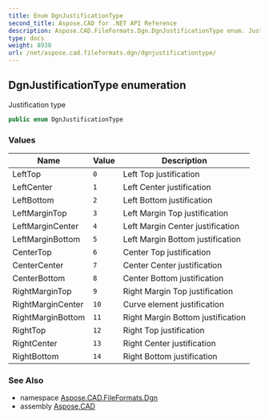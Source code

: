 ```yaml
---
title: Enum DgnJustificationType
second_title: Aspose.CAD for .NET API Reference
description: Aspose.CAD.FileFormats.Dgn.DgnJustificationType enum. Justification type
type: docs
weight: 8930
url: /net/aspose.cad.fileformats.dgn/dgnjustificationtype/
---
```

## DgnJustificationType enumeration

Justification type

```csharp
public enum DgnJustificationType
```

### Values

| Name | Value | Description |
| --- | --- | --- |
| LeftTop | `0` | Left Top justification |
| LeftCenter | `1` | Left Center justification |
| LeftBottom | `2` | Left Bottom justification |
| LeftMarginTop | `3` | Left Margin Top justification |
| LeftMarginCenter | `4` | Left Margin Center justification |
| LeftMarginBottom | `5` | Left Margin Bottom justification |
| CenterTop | `6` | Center Top justification |
| CenterCenter | `7` | Center Center justification |
| CenterBottom | `8` | Center Bottom justification |
| RightMarginTop | `9` | Right Margin Top justification |
| RightMarginCenter | `10` | Curve element justification |
| RightMarginBottom | `11` | Right Margin Bottom justification |
| RightTop | `12` | Right Top justification |
| RightCenter | `13` | Right Center justification |
| RightBottom | `14` | Right Bottom justification |

### See Also

* namespace [Aspose.CAD.FileFormats.Dgn](../../aspose.cad.fileformats.dgn/)
* assembly [Aspose.CAD](../../)


